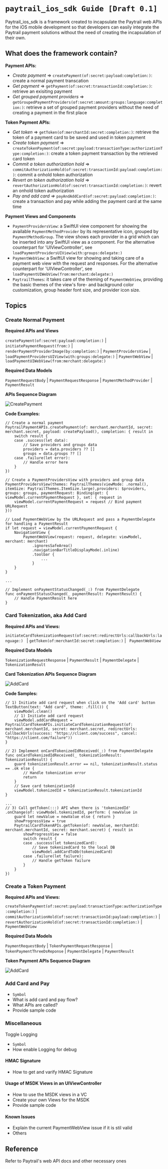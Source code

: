 # ``paytrail_ios_sdk Guide [Draft 0.1]``

Paytrail_ios_sdk is a framework created to incapsulate the Paytrail web APIs for the iOS mobile development so that developers can easily integrate the Paytrail payment solutions without the need of creating the incapsulation of their own.

## What does the framework contain? 
**Payment APIs:**
- *Create payment* => ``createPayment(of:secret:payload:completion:)``: create a normal payment transcation
- *Get payment* => ``getPayment(of:secret:transactionId:completion:)``: retrieve an exisiting payment
- *Get grouped payment providers* => ``getGroupedPaymentProviders(of:secret:amount:groups:language:completion:)``: retrieve a set of grouped payment providers without the need of creating a payment in the first place

**Token Payment APIs:**
- *Get token* => ``getToken(of:merchantId:secret:completion:)``: retrieve the token of a payment card to be saved and used in token payment
- *Create token payment* => ``createTokenPayment(of:secret:payload:transactionType:authorizationType:completion:)``: create a token payment transaction by the retrieved card token
- *Commit a token authorization hold* => ``commitAuthorizationHold(of:secret:transactionId:payload:completion:)``: commit a onhold token authorization
- *Revert an token authorization hold* => ``revertAuthorizationHold(of:secret:transactionId:completion:)``: revert an onhold token authorization
- *Pay and add card =>* ``payAndAddCard(of:secret:payload:completion:)``: create a transaction and pay while adding the payment card at the same time

**Payment Views and Components**
- ``PaymentProvidersView``: a SwiftUI view component for showing the available ``PaymentMethodProvider`` by its representative icon, grouped by ``PaymentMethodGroup``. The view shows each provider in a grid which can be inserted into any SwiftUI view as a component. For the alternative counterpart for 'UIViewController', see ``loadPaymentProvidersUIView(with:groups:delegate:)``
- ``PaymentWebView``: a SwiftUI view for showing and taking care of a payment web view with the request and responses. For the alternative counterpart for 'UIViewController', see ``loadPaymentUIWebView(from:merchant:delegate:)``
- ``PaytrailThemes``: it takes care of the theming of ``PaymentWebView``, providing the basic themes of the view's fore- and background color customization, group header font size, and provider icon size.

## Topics

### Create Normal Payment

**Required APIs and Views**  

``createPayment(of:secret:payload:completion:)`` | ``initiatePaymentRequest(from:)`` | ``renderPaymentProviderImage(by:completion:)`` | ``PaymentProvidersView`` | ``loadPaymentProvidersUIView(with:groups:delegate:)`` | ``PaymentWebView`` | ``loadPaymentUIWebView(from:merchant:delegate:)``

**Required Data Models**  

``PaymentRequestBody`` | ``PaymentRequestResponse`` | ``PaymentMethodProvider`` | ``PaymentResult``

**APIs Sequence Diagram**  

![CreatePayment](Resources/Create_payment_api_flow.svg)

**Code Examples:**  

```
// Create a normal payment
PaytrailPaymentAPIs.createPayment(of: merchant.merchantId, secret: merchant.secret, payload: createPayload(), completion: { result in
    switch result {
    case .success(let data):
        // Save providers and groups data
        providers = data.providers ?? []
        groups = data.groups ?? []
    case .failure(let error):
        // Handle error here
    }
})
```  

```
// Create a PaymentProvidersView with providers and group data
PaymentProvidersView(themes: PaytrailThemes(viewMode: .normal(), itemSize: PaytrailThemes.ItemSize.large),providers: $providers, groups: groups, paymentRequest: Binding(get: { viewModel.currentPaymentRequest }, set: { request in
    viewModel.currentPaymentRequest = request // Bind payment URLRequest
}))
```

```
// Load PaymentWebView by the URLRequest and pass a PaymentDelegate for handling a PaymentResult
if let request = viewModel.currentPaymentRequest {
    NavigationView {
        PaymentWebView(request: request, delegate: viewModel, merchant: merchant)
            .ignoresSafeArea()
            .navigationBarTitleDisplayMode(.inline)
            .toolbar {
                ...
            }
    }
}

...

// Implement onPaymentStatusChanged(_:) from PaymentDelegate
func onPaymentStatusChanged(_ paymentResult: PaymentResult) {
    // Handle PaymentResult here
}

```

### Card Tokenization, aka Add Card
**Required APIs and Views:**  

``initiateCardTokenizationRequest(of:secret:redirectUrls:callbackUrls:language:) `` | ``getToken(of:merchantId:secret:completion:)`` | `` PaymentWebView``

**Required Data Models**  

``TokenizationRequestResponse`` | ``PaymentResult`` | ``PaymentDelegate`` | ``TokenizationResult``

**Card Tokenization APIs Sequence Diagram**  

![AddCard](Resources/Add_card_apis_flow.svg)

**Code Samples:**  

```
// 1) Initiate add card request when click on the 'Add card' button
TextButton(text: "Add card", theme: .fill()) {
    viewModel.clean()
    // 1) Initiate add card request
    viewModel.addCardRequest = PaytrailCardTokenAPIs.initiateCardTokenizationRequest(of: merchant.merchantId, secret: merchant.secret, redirectUrls: CallbackUrls(success: "https://client.com/success", cancel: "https://client.com/failure"))
}
```

```
// 2) Implement onCardTokenizedIdReceived(_:) from PaymentDelegate
func onCardTokenizedIdReceived(_ tokenizationResult: TokenizationResult) {
    guard tokenizationResult.error == nil, tokenizationResult.status == .ok else {
        // Handle tokenization error
        return
    }
    // Save card tokenizationId
    viewModel.tokenizedId = tokenizationResult.tokenizationId
}
```

```
...
// 3) Call getToken(:::) API when there is 'tokenizedId'
.onChange(of: viewModel.tokenizedId, perform: { newValue in
    guard let newValue = newValue else { return }
    showProgressView = true
    PaytrailCardTokenAPIs.getToken(of: newValue, merchantId: merchant.merchantId, secret: merchant.secret) { result in
        showProgressView = false
        switch result {
        case .success(let tokenizedCard):
            // Save tokenizedCard to the local DB
            viewModel.addCardToDb(tokenizedCard)
        case .failure(let failure):
            // Handle getToken failure
        }
    }
})
```

### Create a Token Payment

**Required APIs and Views:**  

 ``createTokenPayment(of:secret:payload:transactionType:authorizationType:completion:)`` | ``commitAuthorizationHold(of:secret:transactionId:payload:completion:)`` | ``revertAuthorizationHold(of:secret:transactionId:completion:)`` | `` PaymentWebView``

**Required Data Models**  

``PaymentRequestBody`` | ``TokenPaymentRequestResponse`` | ``TokenPaymentThreeDsReponse`` | ``PaymentDelegate`` | ``PaymentResult``

**Token Payment APIs Sequence Diagram**  

![AddCard](Resources/Token_payment.svg)


### Add Card and Pay
- ``Symbol``
- What is add card and pay flow?
- What APIs are called?
- Provide sample code

### Miscellaneous

Toggle Logging
- ``Symbol``
- How enable Logging for debug

#### HMAC Signature
- How to get and varify HMAC Signature

#### Usage of MSDK Views in an UIViewController
- How to use the MSDK views in a VC
- Create your own Views for the MSDK
- Provide sample code

#### Known Issues
- Explain the current PaymentWebView issue if it is stil valid
- Others


## Reference
Refer to Paytrail's web API docs and other necessary ones

